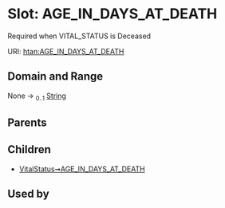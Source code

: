 
# Slot: AGE_IN_DAYS_AT_DEATH

Required when VITAL_STATUS is Deceased

URI: [htan:AGE_IN_DAYS_AT_DEATH](https://w3id.org/htan/AGE_IN_DAYS_AT_DEATH)


## Domain and Range

None &#8594;  <sub>0..1</sub> [String](types/String.md)

## Parents


## Children

 *  [VitalStatus➞AGE_IN_DAYS_AT_DEATH](VitalStatus_AGE_IN_DAYS_AT_DEATH.md)

## Used by

